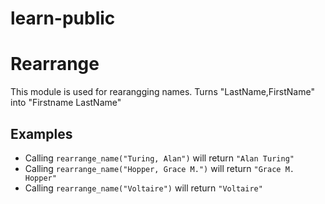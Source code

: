 # learn-public

# Rearrange

This module is used for rearangging names.
Turns "LastName,FirstName" into "Firstname LastName"

## Examples

- Calling `rearrange_name("Turing, Alan")` will return `"Alan Turing"`
- Calling `rearrange_name("Hopper, Grace M.")` will return `"Grace M. Hopper"`
- Calling `rearrange_name("Voltaire")` will return `"Voltaire"`
